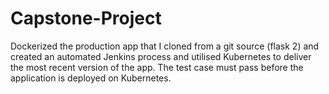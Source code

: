 # Capstone-Project
Dockerized the production app that I cloned from a git source (flask 2) and created an automated Jenkins process and utilised Kubernetes to deliver the most recent version of the app. The test case must pass before the application is deployed on Kubernetes.
